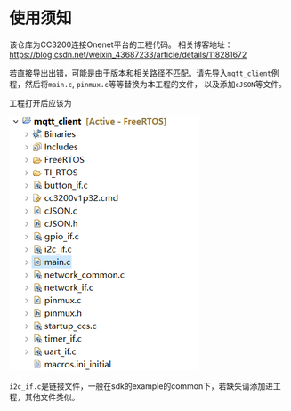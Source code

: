 # 使用须知
该仓库为CC3200连接Onenet平台的工程代码。
相关博客地址：https://blog.csdn.net/weixin_43687233/article/details/118281672

若直接导出出错，可能是由于版本和相关路径不匹配。请先导入`mqtt_client`例程，然后将`main.c`, `pinmux.c`等等替换为本工程的文件， 以及添加`cJSON`等文件。

工程打开后应该为

![](https://github.com/idrey/CC3200_Onenet/blob/master/img/img.png)


`i2c_if.c`是链接文件，一般在sdk的example的common下，若缺失请添加进工程，其他文件类似。